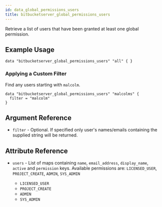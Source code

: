 ```yaml
---
id: data_global_permissions_users
title: bitbucketserver_global_permissions_users
---
```


Retrieve a list of users that have been granted at least one global permission.

## Example Usage

```
data "bitbucketserver_global_permissions_users" "all" { }
```

### Applying a Custom Filter

Find any users starting with `malcolm`.
 
```
data "bitbucketserver_global_permissions_users" "malcolms" {
  filter = "malcolm"
}
```

## Argument Reference

* `filter` - Optional. If specified only user's names/emails containing the supplied string will be returned.

## Attribute Reference

* `users` - List of maps containing `name`, `email_address`, `display_name`, `active` and `permission` keys. Available permissions are: `LICENSED_USER`, `PROJECT_CREATE`, `ADMIN`, `SYS_ADMIN`

    * `LICENSED_USER`
    * `PROJECT_CREATE`
    * `ADMIN`
    * `SYS_ADMIN`

